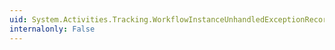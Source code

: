 ```yaml
---
uid: System.Activities.Tracking.WorkflowInstanceUnhandledExceptionRecord.FaultSource
internalonly: False
---
```

